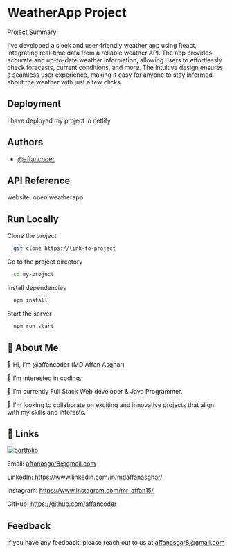 
# WeatherApp Project

Project Summary:

I've developed a sleek and user-friendly weather app using React, integrating real-time data from a reliable weather API. The app provides accurate and up-to-date weather information, allowing users to effortlessly check forecasts, current conditions, and more. The intuitive design ensures a seamless user experience, making it easy for anyone to stay informed about the weather with just a few clicks.


## Deployment

I have deployed my project in netlify 


## Authors

- [@affancoder](https://github.com/affancoder)


## API Reference

website: open weatherapp


## Run Locally

Clone the project

```bash
  git clone https://link-to-project
```

Go to the project directory

```bash
  cd my-project
```

Install dependencies

```bash
  npm install
```

Start the server

```bash
  npm run start
```


## 🚀 About Me
👋 Hi, I’m @affancoder (MD Affan Asghar)

👀 I’m interested in coding.
 
🌱 I’m currently Full Stack Web developer & Java Programmer.

💞️ I'm looking to collaborate on exciting and innovative projects that align with my skills and interests.


## 🔗 Links
[![portfolio](https://img.shields.io/badge/my_portfolio-000?style=for-the-badge&logo=ko-fi&logoColor=white)](https://affancoder.github.io/Portfolio_Website/)

Email: affanasgar8@gmail.com

LinkedIn: https://www.linkedin.com/in/mdaffanasghar/

Instagram: https://www.instagram.com/mr_affan15/

GitHub: https://github.com/affancoder
## Feedback

If you have any feedback, please reach out to us at affanasgar8@gmail.com


